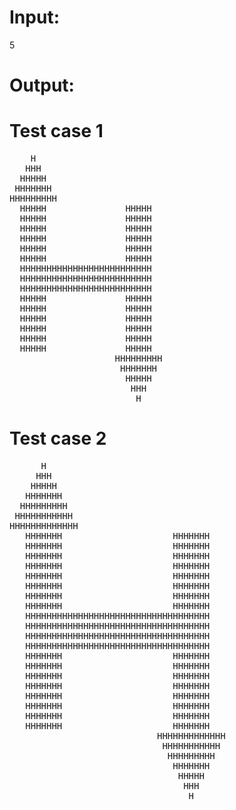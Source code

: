 # Input:
5
# Output:
# Test case 1
<pre>
    H
   HHH
  HHHHH
 HHHHHHH
HHHHHHHHH
  HHHHH               HHHHH
  HHHHH               HHHHH
  HHHHH               HHHHH
  HHHHH               HHHHH
  HHHHH               HHHHH
  HHHHH               HHHHH
  HHHHHHHHHHHHHHHHHHHHHHHHH
  HHHHHHHHHHHHHHHHHHHHHHHHH
  HHHHHHHHHHHHHHHHHHHHHHHHH
  HHHHH               HHHHH
  HHHHH               HHHHH
  HHHHH               HHHHH
  HHHHH               HHHHH
  HHHHH               HHHHH
  HHHHH               HHHHH
                    HHHHHHHHH
                     HHHHHHH
                      HHHHH
                       HHH
                        H</pre>
# Test case 2
<pre>
      H
     HHH
    HHHHH
   HHHHHHH
  HHHHHHHHH
 HHHHHHHHHHH
HHHHHHHHHHHHH
   HHHHHHH                     HHHHHHH
   HHHHHHH                     HHHHHHH
   HHHHHHH                     HHHHHHH
   HHHHHHH                     HHHHHHH
   HHHHHHH                     HHHHHHH
   HHHHHHH                     HHHHHHH
   HHHHHHH                     HHHHHHH
   HHHHHHH                     HHHHHHH
   HHHHHHHHHHHHHHHHHHHHHHHHHHHHHHHHHHH
   HHHHHHHHHHHHHHHHHHHHHHHHHHHHHHHHHHH
   HHHHHHHHHHHHHHHHHHHHHHHHHHHHHHHHHHH
   HHHHHHHHHHHHHHHHHHHHHHHHHHHHHHHHHHH
   HHHHHHH                     HHHHHHH
   HHHHHHH                     HHHHHHH
   HHHHHHH                     HHHHHHH
   HHHHHHH                     HHHHHHH
   HHHHHHH                     HHHHHHH
   HHHHHHH                     HHHHHHH
   HHHHHHH                     HHHHHHH
   HHHHHHH                     HHHHHHH
                            HHHHHHHHHHHHH
                             HHHHHHHHHHH
                              HHHHHHHHH
                               HHHHHHH
                                HHHHH
                                 HHH
                                  H</pre>
